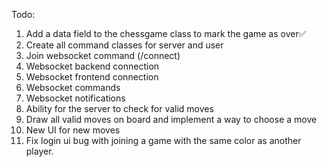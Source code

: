 Todo:

1. Add a data field to the chessgame class to mark the game as over✅
2. Create all command classes for server and user
3. Join websocket command (/connect)
4. Websocket backend connection
5. Websocket frontend connection
5. Websocket commands
6. Websocket notifications
7. Ability for the server to check for valid moves
4. Draw all valid moves on board and implement a way to choose a move
5. New UI for new moves
6. Fix login ui bug with joining a game with the same color as another player.
